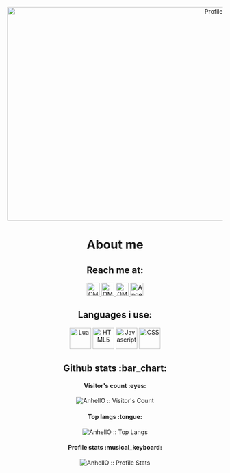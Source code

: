 <p align="center"><img src="https://i.imgur.com/pxJMmLI.png" alt="Profile banner" height="500" width="1000"></p>

<h1 align="center">About me</h1>
<h2 align="center">Reach me at:</h2>

<p align="center">
  <a href="https://omikkel.github.io/anhello">
    <img src="https://i.imgur.com/ZNaHGwg.png" alt="OMikkel Website" height="30" width="30">
  </a>

  <a href="https://www.youtube.com/channel/UCmhk9EfLKqRu2IGV7sQKzOg?view_as=subscriber">
    <img src="https://i.imgur.com/0P9c9Fe.png" alt="OMikkel Youtube" height="30" width="30">
  </a>

  <a href="https://discord.gg/RHCHFA3">
    <img src="https://i.imgur.com/YWrhwlj.png" alt="OMikkel Discord" height="30" width="30">
  </a>

  <a href="https://twitter.com/OMikkelDK">
    <img src="https://i.imgur.com/RnGwb2s.png" alt="Angel Santiago Jaime Zavala's Stack Exchange Profile" height="30" width="30">
  </a>
</p>

<h2 align="center">Languages i use:</h2>

<p align="center">
  <img src="https://i.imgur.com/n7aVKlf.png" alt="Lua" height="50" width="50"/>
  <img src="https://i.imgur.com/UTILags.png" alt="HTML5" height="50" width="50"/>
  <img src="https://i.imgur.com/PLfwvAi.png" alt="Javascript" height="50" width="50"/>
  <img src="https://i.imgur.com/pkps8Sw.png" alt="CSS" height="50" width="50"/>
</p>

<h2 align="center">Github stats :bar_chart:</h2>

<h4 align="center">Visitor's count :eyes:</h4>

<p align="center"><img src="https://profile-counter.glitch.me/{AnhellO}/count.svg" alt="AnhellO :: Visitor's Count" /></p>

<h4 align="center">Top langs :tongue:</h4>

<p align="center"><img src="https://github-readme-stats.vercel.app/api/top-langs/?username=AnhellO&langs_count=10&theme=tokyonight&layout=compact" alt="AnhellO :: Top Langs" /></p>

<h4 align="center">Profile stats :musical_keyboard:</h4>

<p align="center"><img src="https://github-readme-stats.vercel.app/api?username=AnhellO&show_icons=true&theme=synthwave" alt="AnhellO :: Profile Stats" /></p>



